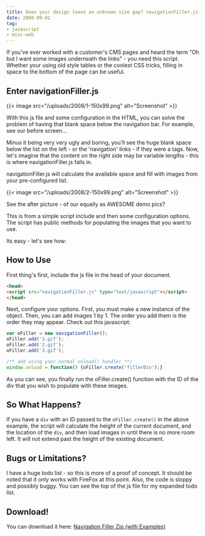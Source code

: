 ```yaml
---
title: Does your design leave an unknown size gap? navigationFiller.js!
date: 2008-09-02
tag:
- javascript
- misc-web
---
```

If you've ever worked with a customer's CMS pages and heard the term "Oh but I want some images underneath the links" - you need this script.  Whether your using old style tables or the coolest CSS tricks, filling in space to the bottom of the page can be useful.

<!--more-->

## Enter navigationFiller.js

{{< image src="/uploads/2008/1-150x99.png" alt="Screenshot" >}}

With this js file and some configuration in the HTML, you can solve the problem of having that blank space below the navigation bar.  For example, see our before screen...

Minus it being very very ugly and boring, you'll see the huge blank space below the list on the left - or the 'navigation' links - if they were a tags.  Now, let's imagine that the content on the right side may be variable lengths - this is where navigationFiller.js falls in.

navigationFiller.js will calculate the available space and fill with images from your pre-configured list.

{{< image src="/uploads/2008/2-150x99.png" alt="Screenshot" >}}

See the after picture - of our equally as AWESOME demo pics?

This is from a simple script include and then some configuration options.  The script has public methods for populating the images that you want to use.

Its easy - let's see how:

## How to Use

First thing's first, include the js file in the head of your document.

```html
<head>
<script src="navigationFiller.js" type="text/javascript"></script>
</head>
```

Next, configure your options.  First, you must make a new instance of the object.  Then, you can add images 1 by 1.  The order you add them is the order they may appear.  Check out this javascript:

```javascript
var oFiller = new navigationFiller();
oFiller.add('1.gif');
oFiller.add('2.gif');
oFiller.add('3.gif');

/** add using your normal onload() handler **/
window.onload = function() {oFiller.create('fillerDiv');}
```

As you can see, you finally run the oFiller.create() function with the ID of the div that you wish to populate with these images.

## So What Happens?

If you have a `div` with an ID passed to the `oFiller.create()` in the above example, the script will calculate the height of the current document, and the location of the `div`, and then load images in until there is no more room left.  It will not extend past the height of the existing document.

## Bugs or Limitations?

I have a huge todo list - so this is more of a proof of concept.  It should be noted that it only works with FireFox at this point.  Also, the code is sloppy and possibly buggy.  You can see the top of the js file for my expanded todo list.

## Download!

You can download it here: [Navigation Filler Zip (with Examples)](/uploads/2008/navigationfiller.zip)

